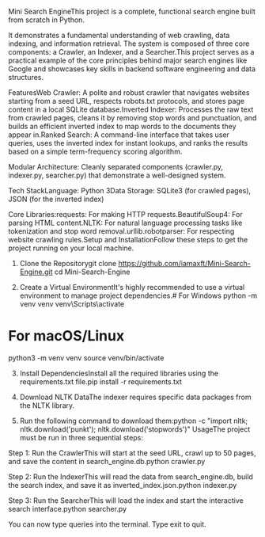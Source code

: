 Mini Search EngineThis project is a complete, functional search engine built from scratch in Python. 

It demonstrates a fundamental understanding of web crawling, data indexing, and information retrieval. 
The system is composed of three core components: a Crawler, an Indexer, and a Searcher.This project serves as a practical example of the core principles 
behind major search engines like Google and showcases key skills in backend software engineering and data structures.

FeaturesWeb Crawler: A polite and robust crawler that navigates websites starting from a seed URL, respects robots.txt protocols,
and stores page content in a local SQLite database.Inverted Indexer: Processes the raw text from crawled pages, cleans it by removing stop words and punctuation, 
and builds an efficient inverted index to map words to the documents they appear in.Ranked Search: A command-line interface that takes user queries, 
uses the inverted index for instant lookups, and ranks the results based on a simple term-frequency scoring algorithm.

Modular Architecture: Cleanly separated components (crawler.py, indexer.py, searcher.py) that demonstrate a well-designed system.

Tech StackLanguage: Python 3Data Storage: SQLite3 (for crawled pages), JSON (for the inverted index)

Core Libraries:requests: For making HTTP requests.BeautifulSoup4: For parsing HTML content.NLTK: For natural language processing tasks like tokenization and
stop word removal.urllib.robotparser: For respecting website crawling rules.Setup and InstallationFollow these steps to get the project running on your local machine.

1. Clone the Repositorygit clone https://github.com/iamaxft/Mini-Search-Engine.git
cd Mini-Search-Engine

2. Create a Virtual EnvironmentIt's highly recommended to use a virtual environment to manage project dependencies.# For Windows
python -m venv venv
venv\Scripts\activate

# For macOS/Linux
python3 -m venv venv
source venv/bin/activate

3. Install DependenciesInstall all the required libraries using the requirements.txt file.pip install -r requirements.txt

4. Download NLTK DataThe indexer requires specific data packages from the NLTK library. 

5. Run the following command to download them:python -c "import nltk; nltk.download('punkt'); nltk.download('stopwords')"
UsageThe project must be run in three sequential steps:

Step 1: Run the CrawlerThis will start at the seed URL, crawl up to 50 pages, and save the content in search_engine.db.python crawler.py

Step 2: Run the IndexerThis will read the data from search_engine.db, build the search index, 
and save it as inverted_index.json.python indexer.py

Step 3: Run the SearcherThis will load the index and start the interactive search interface.python searcher.py

You can now type queries into the terminal. Type exit to quit.
